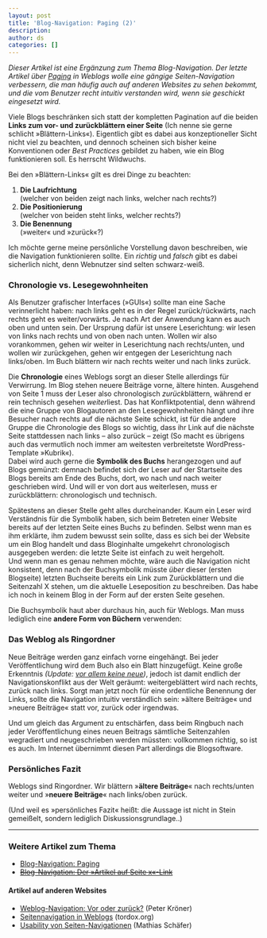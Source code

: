 ```yaml
---
layout: post
title: 'Blog-Navigation: Paging (2)'
description:
author: ds
categories: []
---
```



*Dieser Artikel ist eine Ergänzung zum Thema Blog-Navigation. Der letzte Artikel über [Paging](http://blog.decaf.de/2008/01/blog-navigation-paging) in Weblogs wolle eine gängige Seiten-Navigation verbessern, die man häufig auch auf anderen Websites zu sehen bekommt, und die vom Benutzer recht intuitiv verstanden wird, wenn sie geschickt eingesetzt wird.*

Viele Blogs beschränken sich statt der kompletten Pagination auf die beiden **Links zum vor- und zurückblättern einer Seite** (Ich nenne sie gerne schlicht »Blättern-Links«). Eigentlich gibt es dabei aus konzeptioneller Sicht nicht viel zu beachten, und dennoch scheinen sich bisher keine Konventionen oder *Best Practices* gebildet zu haben, wie ein Blog funktionieren soll. Es herrscht Wildwuchs.

Bei den »Blättern-Links« gilt es drei Dinge zu beachten:

1. **Die Laufrichtung**  
 (welcher von beiden zeigt nach links, welcher nach rechts?)
2. **Die Positionierung**  
 (welcher von beiden steht links, welcher rechts?)
3. **Die Benennung**  
 (»weiter« und »zurück«?)

Ich möchte gerne meine persönliche Vorstellung davon beschreiben, wie die Navigation funktionieren sollte. Ein *richtig* und *falsch* gibt es dabei sicherlich nicht, denn Webnutzer sind selten schwarz-weiß.

### Chronologie vs. Lesegewohnheiten

Als Benutzer grafischer Interfaces (»GUIs«) sollte man eine Sache verinnerlicht haben: nach links geht es in der Regel zurück/rückwärts, nach rechts geht es weiter/vorwärts. Je nach Art der Anwendung kann es auch oben und unten sein. Der Ursprung dafür ist unsere Leserichtung: wir lesen von links nach rechts und von oben nach unten. Wollen wir also vorankommen, gehen wir weiter in Leserichtung nach rechts/unten, und wollen wir zurückgehen, gehen wir entgegen der Leserichtung nach links/oben. Im Buch blättern wir nach rechts weiter und nach links zurück.

Die **Chronologie** eines Weblogs sorgt an dieser Stelle allerdings für Verwirrung. Im Blog stehen neuere Beiträge vorne, ältere hinten. Ausgehend von Seite 1 muss der Leser also chronologisch *zurück*blättern, während er rein technisch gesehen *weiter*liest. Das hat Konfliktpotential, denn während die eine Gruppe von Blogautoren an den Lesegewohnheiten hängt und ihre Besucher nach rechts auf die nächste Seite schickt, ist für die andere Gruppe die Chronologie des Blogs so wichtig, dass ihr Link auf die nächste Seite stattdessen nach links – also zurück – zeigt (So macht es übrigens auch das vermutlich noch immer am weitesten verbreitetste WordPress-Template »Kubrik«).  
 Dabei wird auch gerne die **Symbolik des Buchs** herangezogen und auf Blogs gemünzt: demnach befindet sich der Leser auf der Startseite des Blogs bereits am Ende des Buchs, dort, wo nach und nach weiter geschrieben wird. Und will er von dort aus weiterlesen, muss er zurückblättern: chronologisch und technisch.

Spätestens an dieser Stelle geht alles durcheinander. Kaum ein Leser wird Verständnis für die Symbolik haben, sich beim Betreten einer Website bereits auf der letzten Seite eines Buchs zu befinden. Selbst wenn man es ihm erklärte, ihm zudem bewusst sein sollte, dass es sich bei der Website um ein Blog handelt und dass Bloginhalte umgekehrt chronologisch ausgegeben werden: die letzte Seite ist einfach zu weit hergeholt.  
 Und wenn man es genau nehmen möchte, wäre auch die Navigation nicht konsistent, denn nach der Buchsymbolik müsste *über* dieser (ersten Blogseite) letzten Buchseite bereits ein Link zum Zurückblättern und die Seitenzahl X stehen, um die aktuelle Leseposition zu beschreiben. Das habe ich noch in keinem Blog in der Form auf der ersten Seite gesehen.

Die Buchsymbolik haut aber durchaus hin, auch für Weblogs. Man muss lediglich eine **andere Form von Büchern** verwenden:

### Das Weblog als Ringordner

Neue Beiträge werden ganz einfach vorne eingehängt. Bei jeder Veröffentlichung wird dem Buch also ein Blatt hinzugefügt. Keine große Erkenntnis *(Update: [vor allem keine neue](http://www.peterkroener.de/2008/01/12/weblog-navigation-vor-oder-zurueck/#comment-6381))*, jedoch ist damit endlich der Navigationskonflikt aus der Welt geräumt: weitergeblättert wird nach rechts, zurück nach links. Sorgt man jetzt noch für eine ordentliche Benennung der Links, sollte die Navigation intuitiv verständlich sein: »ältere Beiträge« und »neuere Beiträge« statt vor, zurück oder irgendwas.

Und um gleich das Argument zu entschärfen, dass beim Ringbuch nach jeder Veröffentlichung eines neuen Beitrags sämtliche Seitenzahlen wegradiert und neugeschrieben werden müssten: vollkommen richtig, so ist es auch. Im Internet übernimmt diesen Part allerdings die Blogsoftware.

### Persönliches Fazit

Weblogs sind Ringordner. Wir blättern »**ältere Beiträge**« nach rechts/unten weiter und »**neuere Beiträge**« nach links/oben zurück.

(Und weil es »persönliches Fazit« heißt: die Aussage ist nicht in Stein gemeißelt, sondern lediglich Diskussionsgrundlage..)

---

### Weitere Artikel zum Thema

- [Blog-Navigation: Paging](http://blog.decaf.de/2008/01/blog-navigation-paging)
- ~~[Blog-Navigation: Der »Artikel auf Seite x«-Link](http://blog.decaf.de/2007/04/blog-navigation-the-entries-on-page-x-link)~~

#### Artikel auf anderen Websites

- [Weblog-Navigation: Vor oder zurück?](http://www.peterkroener.de/2008/01/12/weblog-navigation-vor-oder-zurueck/) (Peter Kröner)
- [Seitennavigation in Weblogs](http://tordox.org/23/seitennavigation-in-weblogs) (tordox.org)
- [Usability von Seiten-Navigationen](http://aktuell.de.selfhtml.org/weblog/seitennavigation) (Mathias Schäfer)


